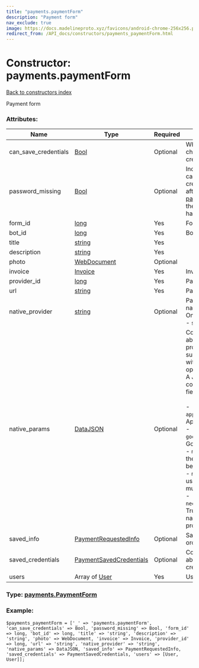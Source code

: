```yaml
---
title: "payments.paymentForm"
description: "Payment form"
nav_exclude: true
image: https://docs.madelineproto.xyz/favicons/android-chrome-256x256.png
redirect_from: /API_docs/constructors/payments_paymentForm.html
---
```

# Constructor: payments.paymentForm  
[Back to constructors index](/API_docs/constructors/index.html)



Payment form

### Attributes:

| Name     |    Type       | Required | Description |
|----------|---------------|----------|-------------|
|can\_save\_credentials|[Bool](/API_docs/types/Bool.html) | Optional|Whether the user can choose to save credentials.|
|password\_missing|[Bool](/API_docs/types/Bool.html) | Optional|Indicates that the user can save payment credentials, but only after setting up a [2FA password](https://core.telegram.org/api/srp) (currently the account doesn't have a [2FA password](https://core.telegram.org/api/srp))|
|form\_id|[long](/API_docs/types/long.html) | Yes|Form ID|
|bot\_id|[long](/API_docs/types/long.html) | Yes|Bot ID|
|title|[string](/API_docs/types/string.html) | Yes|
|description|[string](/API_docs/types/string.html) | Yes|
|photo|[WebDocument](/API_docs/types/WebDocument.html) | Optional|
|invoice|[Invoice](/API_docs/types/Invoice.html) | Yes|Invoice|
|provider\_id|[long](/API_docs/types/long.html) | Yes|Payment provider ID.|
|url|[string](/API_docs/types/string.html) | Yes|Payment form URL|
|native\_provider|[string](/API_docs/types/string.html) | Optional|Payment provider name.<br>One of the following:<br>\- `stripe`|
|native\_params|[DataJSON](/API_docs/types/DataJSON.html) | Optional|Contains information about the payment provider, if available, to support it natively without the need for opening the URL.<br>A JSON object that can contain the following fields:<br><br>\- `apple_pay_merchant_id`: Apple Pay merchant ID<br>\- `google_pay_public_key`: Google Pay public key<br>\- `need_country`: True, if the user country must be provided,<br>\- `need_zip`: True, if the user ZIP/postal code must be provided,<br>\- `need_cardholder_name`: True, if the cardholder name must be provided<br>|
|saved\_info|[PaymentRequestedInfo](/API_docs/types/PaymentRequestedInfo.html) | Optional|Saved server-side order information|
|saved\_credentials|[PaymentSavedCredentials](/API_docs/types/PaymentSavedCredentials.html) | Optional|Contains information about saved card credentials|
|users|Array of [User](/API_docs/types/User.html) | Yes|Users|



### Type: [payments.PaymentForm](/API_docs/types/payments.PaymentForm.html)


### Example:

```
$payments_paymentForm = ['_' => 'payments.paymentForm', 'can_save_credentials' => Bool, 'password_missing' => Bool, 'form_id' => long, 'bot_id' => long, 'title' => 'string', 'description' => 'string', 'photo' => WebDocument, 'invoice' => Invoice, 'provider_id' => long, 'url' => 'string', 'native_provider' => 'string', 'native_params' => DataJSON, 'saved_info' => PaymentRequestedInfo, 'saved_credentials' => PaymentSavedCredentials, 'users' => [User, User]];
```  
